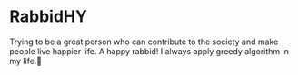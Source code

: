 # RabbidHY
Trying to be a great person who can contribute to the society and make people live happier life.
A happy rabbid!
I always apply greedy algorithm in my life.🥹
